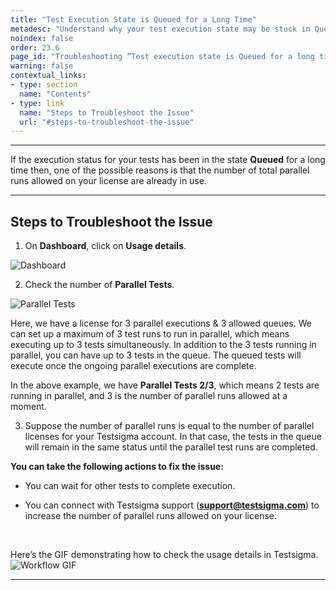 ```yaml
---
title: "Test Execution State is Queued for a Long Time"
metadesc: "Understand why your test execution state may be stuck in Queued state for an extended period | Know the possible reasons why  your test execution is Queued"
noindex: false
order: 23.6
page_id: "Troubleshooting “Test execution state is Queued for a long time” error"
warning: false
contextual_links:
- type: section
  name: "Contents"
- type: link
  name: "Steps to Troubleshoot the Issue"
  url: "#steps-to-troubleshoot-the-issue"
---
```


---


If the execution status for your tests has been in the state **Queued** for a long time then, one of the possible reasons is that the number of total parallel runs allowed on your license are already in use. 


---

## **Steps to Troubleshoot the Issue**

1. On **Dashboard**, click on **Usage details**.

![Dashboard](https://s3.amazonaws.com/static-docs.testsigma.com/new_images/projects/applications/udtails.png)

2. Check the number of **Parallel Tests**.

![Parallel Tests](https://s3.amazonaws.com/static-docs.testsigma.com/new_images/projects/applications/udparalleltests.png)


Here, we have a license for 3 parallel executions & 3 allowed queues. We can set up a maximum of 3 test runs to run in parallel, which means executing up to 3 tests simultaneously. In addition to the 3 tests running in parallel, you can have up to 3 tests in the queue. The queued tests will execute once the ongoing parallel executions are complete.

In the above example, we have **Parallel Tests 2/3**, which means 2 tests are running in parallel, and 3 is the number of parallel runs allowed at a moment.

3. Suppose the number of parallel runs is equal to the number of parallel licenses for your Testsigma account. In that case, the tests in the queue will remain in the same status until the parallel test runs are completed. 


**You can take the following actions to fix the issue:**  

- You can wait for other tests to complete execution. 

- You can connect with Testsigma support (**support@testsigma.com**) to increase the number of parallel runs allowed on your license.

<br>

Here’s the GIF demonstrating how to check the usage details in Testsigma.
![Workflow GIF](https://s3.amazonaws.com/static-docs.testsigma.com/new_images/projects/applications/UsageDetails.gif)

---
